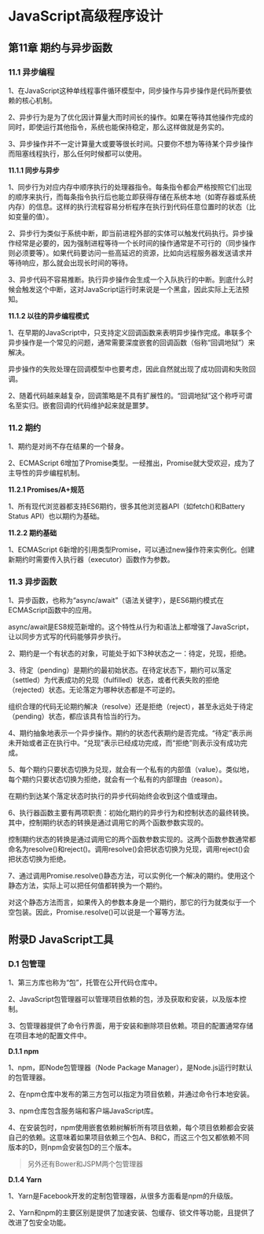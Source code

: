 # JavaScript高级程序设计

## 第11章 期约与异步函数

### 11.1 异步编程

1、在JavaScript这种单线程事件循环模型中，同步操作与异步操作是代码所要依赖的核心机制。

2、异步行为是为了优化因计算量大而时间长的操作。如果在等待其他操作完成的同时，即使运行其他指令，系统也能保持稳定，那么这样做就是务实的。

3、异步操作并不一定计算量大或要等很长时间。只要你不想为等待某个异步操作而阻塞线程执行，那么任何时候都可以使用。

**11.1.1 同步与异步**

1、同步行为对应内存中顺序执行的处理器指令。每条指令都会严格按照它们出现的顺序来执行，而每条指令执行后也能立即获得存储在系统本地（如寄存器或系统内存）的信息。这样的执行流程容易分析程序在执行到代码任意位置时的状态（比如变量的值）。

2、异步行为类似于系统中断，即当前进程外部的实体可以触发代码执行。异步操作经常是必要的，因为强制进程等待一个长时间的操作通常是不可行的（同步操作则必须要等）。如果代码要访问一些高延迟的资源，比如向远程服务器发送请求并等待响应，那么就会出现长时间的等待。

3、异步代码不容易推断。执行异步操作会生成一个入队执行的中断。到底什么时候会触发这个中断，这对JavaScript运行时来说是一个黑盒，因此实际上无法预知。

**11.1.2 以往的异步编程模式**

1、在早期的JavaScript中，只支持定义回调函数来表明异步操作完成。串联多个异步操作是一个常见的问题，通常需要深度嵌套的回调函数（俗称“回调地狱”）来解决。

异步操作的失败处理在回调模型中也要考虑，因此自然就出现了成功回调和失败回调。

2、随着代码越来越复杂，回调策略是不具有扩展性的。“回调地狱”这个称呼可谓名至实归。嵌套回调的代码维护起来就是噩梦。

### 11.2 期约

1、期约是对尚不存在结果的一个替身。

2、ECMAScript 6增加了Promise类型。一经推出，Promise就大受欢迎，成为了主导性的异步编程机制。

**11.2.1 Promises/A+规范**

1、所有现代浏览器都支持ES6期约，很多其他浏览器API（如fetch()和Battery Status API）也以期约为基础。

**11.2.2 期约基础**

1、ECMAScript 6新增的引用类型Promise，可以通过new操作符来实例化。创建新期约时需要传入执行器（executor）函数作为参数。

### 11.3 异步函数

1、异步函数，也称为“async/await”（语法关键字），是ES6期约模式在ECMAScript函数中的应用。

async/await是ES8规范新增的。这个特性从行为和语法上都增强了JavaScript，让以同步方式写的代码能够异步执行。

2、期约是一个有状态的对象，可能处于如下3种状态之一：待定，兑现，拒绝。

3、待定（pending）是期约的最初始状态。在待定状态下，期约可以落定（settled）为代表成功的兑现（fulfilled）状态，或者代表失败的拒绝（rejected）状态。无论落定为哪种状态都是不可逆的。

组织合理的代码无论期约解决（resolve）还是拒绝（reject），甚至永远处于待定（pending）状态，都应该具有恰当的行为。

4、期约抽象地表示一个异步操作。期约的状态代表期约是否完成。“待定”表示尚未开始或者正在执行中。“兑现”表示已经成功完成，而“拒绝”则表示没有成功完成。

5、每个期约只要状态切换为兑现，就会有一个私有的内部值（value）。类似地，每个期约只要状态切换为拒绝，就会有一个私有的内部理由（reason）。

在期约到达某个落定状态时执行的异步代码始终会收到这个值或理由。

6、执行器函数主要有两项职责：初始化期约的异步行为和控制状态的最终转换。其中，控制期约状态的转换是通过调用它的两个函数参数实现的。

控制期约状态的转换是通过调用它的两个函数参数实现的。这两个函数参数通常都命名为resolve()和reject()。调用resolve()会把状态切换为兑现，调用reject()会把状态切换为拒绝。

7、通过调用Promise.resolve()静态方法，可以实例化一个解决的期约。使用这个静态方法，实际上可以把任何值都转换为一个期约。

对这个静态方法而言，如果传入的参数本身是一个期约，那它的行为就类似于一个空包装。因此，Promise.resolve()可以说是一个幂等方法。

## 附录D JavaScript工具

### D.1 包管理

1、第三方库也称为“包”，托管在公开代码仓库中。

2、JavaScript包管理器可以管理项目依赖的包，涉及获取和安装，以及版本控制。

3、包管理器提供了命令行界面，用于安装和删除项目依赖。项目的配置通常存储在项目本地的配置文件中。

**D.1.1 npm**

1、npm，即Node包管理器（Node Package Manager），是Node.js运行时默认的包管理器。

2、在npm仓库中发布的第三方包可以指定为项目依赖，并通过命令行本地安装。

3、npm仓库包含服务端和客户端JavaScript库。

4、在安装包时，npm使用嵌套依赖树解析所有项目依赖，每个项目依赖都会安装自己的依赖。这意味着如果项目依赖三个包A、B和C，而这三个包又都依赖不同版本的D，则npm会安装包D的三个版本。

> 另外还有Bower和JSPM两个包管理器

**D.1.4 Yarn**

1、Yarn是Facebook开发的定制包管理器，从很多方面看是npm的升级版。

2、Yarn和npm的主要区别是提供了加速安装、包缓存、锁文件等功能，且提供了改进了包安全功能。

